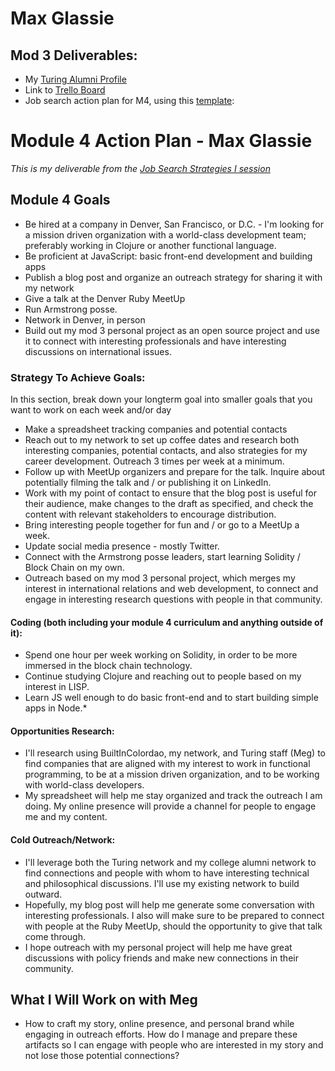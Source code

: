 # Max Glassie

## Mod 3 Deliverables:
* My [Turing Alumni Profile](https://www.turing.io/alumni/max-glassie)
* Link to [Trello Board](https://trello.com/b/js4RP3J8/professional-development)
* Job search action plan for M4, using this [template](https://github.com/turingschool/career-development-curriculum/blob/master/module_three/mod_4_action_plan_template.md):

# Module 4 Action Plan - Max Glassie
*This is my deliverable from the [Job Search Strategies I session](https://github.com/turingschool/career-development-curriculum/blob/master/module_three/job_search_strategies_i.md)*

## Module 4 Goals
* Be hired at a company in Denver, San Francisco, or D.C. - I'm looking for a mission driven organization with a world-class development team; preferably working in Clojure or another functional language.
* Be proficient at JavaScript: basic front-end development and building apps
* Publish a blog post and organize an outreach strategy for sharing it with my network
* Give a talk at the Denver Ruby MeetUp
* Run Armstrong posse.
* Network in Denver, in person
* Build out my mod 3 personal project as an open source project and use it to connect with interesting professionals and have interesting discussions on international issues.

### Strategy To Achieve Goals:
In this section, break down your longterm goal into smaller goals that you want to work on each week and/or day
* Make a spreadsheet tracking companies and potential contacts
* Reach out to my network to set up coffee dates and research both interesting companies, potential contacts, and also strategies for my career development. Outreach 3 times per week at a minimum.
* Follow up with MeetUp organizers and prepare for the talk. Inquire about potentially filming the talk and / or publishing it on LinkedIn.
* Work with my point of contact to ensure that the blog post is useful for their audience, make changes to the draft as specified, and check the content with relevant stakeholders to encourage distribution.
* Bring interesting people together for fun and / or go to a MeetUp a week.
* Update social media presence - mostly Twitter.
* Connect with the Armstrong posse leaders, start learning Solidity / Block Chain on my own.
* Outreach based on my mod 3 personal project, which merges my interest in international relations and web development, to connect and engage in interesting research questions with people in that community.

#### Coding (both including your module 4 curriculum and anything outside of it):
* Spend one hour per week working on Solidity, in order to be more immersed in the block chain technology.
* Continue studying Clojure and reaching out to people based on my interest in LISP.
* Learn JS well enough to do basic front-end and to start building simple apps in Node.*

#### Opportunities Research:
* I'll research using BuiltInColordao, my network, and Turing staff (Meg) to find companies that are aligned with my interest to work in functional programming, to be at a mission driven organization, and to be working with world-class developers.
* My spreadsheet will help  me stay organized and track the outreach I am doing. My online presence will provide a channel for people to engage me and my content.

#### Cold Outreach/Network:
* I'll leverage both the Turing network and my college alumni network to find connections and people with whom to have interesting technical and philosophical discussions. I'll use my existing network to build outward.
* Hopefully, my blog post will help me generate some conversation with interesting professionals. I also will make sure to be prepared to connect with people at the Ruby MeetUp, should the opportunity to give that talk come through.
* I hope outreach with my personal project will help me have great discussions with policy friends and make new connections in their community.  

## What I Will Work on with Meg
* How to craft my story, online presence, and personal brand while engaging in outreach efforts. How do I manage and prepare these artifacts so I can engage with people who are interested in my story and not lose those potential connections?
